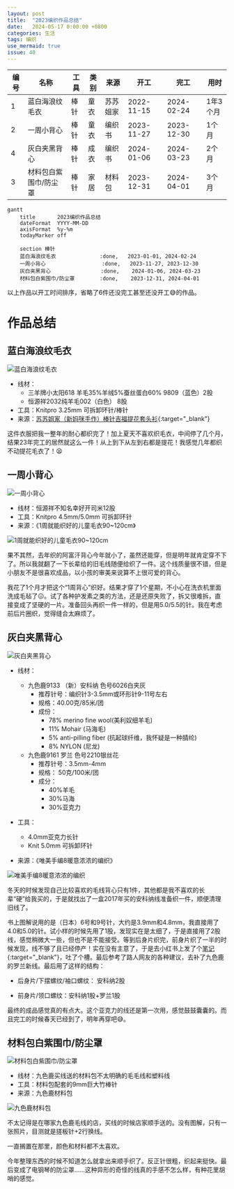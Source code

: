 ```yaml
---
layout: post
title:  "2023编织作品总结"
date:   2024-05-17 0:00:00 +0800
categories: 生活
tags: 编织
use_mermaid: true
issue: 40
---
```

|  编号  |      名称             |    工具    | 类别 | 来源     | 开工       | 完工        | 用时     |
|-------|-----------------------|------------|-----|----------|------------|------------|----------|
|   1   | 蓝白海浪纹毛衣         |    棒针    | 童衣 | 苏苏姐家  | 2022-11-15 | 2024-02-24 | 1年3个月 |
|   2   | 一周小背心             |    棒针    | 童衣 | 编织书   | 2023-11-27 | 2023-12-30 | 1个月     |
|   4   | 灰白夹黑背心           |    棒针    | 成衣 | 编织书   | 2024-01-06  | 2024-03-23 | 2个月    |
|   3   | 材料包白紫围巾/防尘罩   |    棒针    | 家居 | 材料包   | 2023-12-31 | 2024-04-01 | 3个月    |

<!--more-->

```mermaid
gantt
    title       2023编织作品总结
    dateFormat  YYYY-MM-DD
    axisFormat  %y-%m
    todayMarker off

    section 棒针
    蓝白海浪纹毛衣              :done,   2023-01-01, 2024-02-24
    一周小背心                  :done,   2023-11-27, 2023-12-30
    灰白夹黑背心                :done,    2024-01-06, 2024-03-23
    材料包白紫围巾/防尘罩        :done,    2023-12-31, 2024-04-01
```

以上作品以开工时间排序，省略了6件还没完工甚至还没开工:sweat_smile:的作品。

# 作品总结
## 蓝白海浪纹毛衣
![蓝白海浪纹毛衣](/photo/crochet_knitting/IMG_20240224_205005-20221116_230128.jpg)
- 线材：
  - 三羊牌小太阳618 羊毛35%羊绒5%蚕丝蛋白60% 9809（蓝色）2股
  - 恒源祥2032纯羊毛002（白色） 8股
- 工具：Knitpro 3.25mm 可拆卸环针/棒针
- 来源：[苏苏姐家（新妈咪手作）棒针吉福提花套头衫](https://mp.weixin.qq.com/s/qVa0rB1RuSZP2BsLLvVH1g){:target="_blank"}

这件衣服把我一整年的耐心都织完了！加上夏天不喜欢织毛衣，中间停了几个月，结果23年完工的居然就这么一件！从上到下从左到右都是提花！我感觉几年都织不动提花毛衣了！:tired_face:

## 一周小背心
![一周小背心](/photo/crochet_knitting/IMG_20231129_090631-20240317_140301.jpg)
- 线材：恒源祥不知名幸好开司米12股
- 工具：Knitpro 4.5mm/5.0mm 可拆卸环针
- 来源：《1周就能织好的儿童毛衣90~120cm》
 
![1周就能织好的儿童毛衣90~120cm](/img/9787537578202.jpg)

果不其然，去年织的阿富汗背心今年就小了，虽然还能穿，但是明年就肯定穿不下了。所以我就翻了一下长辈给的旧毛线随便给织了一件。这个线质量很不错，但是小朋友不是很喜欢成品，以小孩的审美来说算不上很可爱的背心。

我花了1个月才把这个“1周背心”织好。结果才穿了1个星期，不小心在洗衣机里面洗成毛毡了:confounded:。试了各种护发素之类的方法，还是还原失败了，拆又很难拆，直接变成了坚硬的一片。准备回头再织一件一样的，但是用5.0/5.5的针。我在考虑前后片圈织，觉得缝合太麻烦了。

## 灰白夹黑背心
![灰白夹黑背心](/photo/crochet_knitting/IMG_20240107_002454-20240323_215828.jpg)
- 线材：
    - 九色鹿9133 （新）安科纳 色号6026白夹灰
        - 推荐针号：编织针3-3.5mm或环形针9-11号左右
        - 规格：40.00克/85米/团
        - 成份：
            - 78% merino fine wool(美利奴细羊毛)
            - 11% Mohair (马海毛)
            - 5% anti-pilling fiber (抗起球纤维，我怀疑是一种腈纶)
            - 8% NYLON (尼龙)
    - 九色鹿9161 罗兰 色号2210银丝花
        - 推荐针号：3.5mm-4mm
        - 规格： 50克/100米/团
        - 成分： 
            - 40%羊毛
            - 30%马海
            - 30%亚克力
- 工具：
    - 4.0mm亚克力长针
    - Knit 5.0mm 可拆卸环针

- 来源：《唯美手编8暖意浓浓的编织》
 
![唯美手编8暖意浓浓的编织](/img/IMG_20240323_214828.jpg)

冬天的时候发现自己比较喜欢的毛线背心只有1件，其他都是我不喜欢的长辈“硬”给我买的，于是就找出了一盒2017年买的安科纳线准备织一件，顺便清理旧线了。

书上图解说用的是（日本）6号和9号针，大约是3.9mm和4.8mm，我直接用了4.0和5.0的针。试小样的时候先用了1股，发现实在是太细了，于是直接用了2股线，感觉稍微大一些，但也不是不能接受。等到后身片织完，前身片织了一半的时候发现，线不够了且已经停产！实在没有主意了，于是去小红书上发了个[笔记](https://www.xiaohongshu.com/explore/65db532b000000000b0161c1){:target="_blank"}，吐了个槽。最后参考了路人网友的各种建议，去补了九色鹿的罗兰新线。最后用了这样的结构：

- 后身片/下摆螺纹/袖口螺纹： 安科纳2股

- 前身片/领口螺纹：安科纳1股+罗兰1股

最终的成品感觉真的有点大。这个亚克力的线还是第一次用，感觉鼓鼓囊囊的。而且完工的时候春天已经到了，明年再穿吧:sweat_smile:。

## 材料包白紫围巾/防尘罩
![材料包白紫围巾/防尘罩](/photo/crochet_knitting/IMG_20231230_205806-20240402_065554.jpg)
- 线材：九色鹿买线送的材料包不太明确的毛毛线和塑料线
- 工具：材料包配套的9mm巨大竹棒针
- 来源：九色鹿材料包
 
![九色鹿材料包](/img/13d35a538e3373861afa49d757e5670.jpg)

不太记得是在哪家九色鹿毛线的店，买线的时候店家顺手送的。没有图解，只有一张照片，目测就是搓板针+2行换线。

一直搁置在那里，颜色和材料都不太喜欢。

今年整理东西的时候不知道怎么就拿出来顺手织了。反正针很粗，织起来挺快。最后变成了电钢琴的防尘罩……这种异形的奇怪的线真的手感不怎么样，有种花里胡哨的感觉。